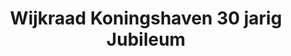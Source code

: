 ---
title: "Wijkraad Koningshaven 30 jarig Jubileum"
description: "30 jarig Jubileum fotos"

cover_image: "/uploads/jubileum-2025/IMG-20250623-WA0000.jpg"

album_images:
  - title: ""
    path: "/uploads/jubileum-2025/IMG-20250623-WA0000.jpg"
  - title: ""
    path: "/uploads/jubileum-2025/IMG-20250623-WA0001.jpg"
  - title: ""
    path: "/uploads/jubileum-2025/IMG-20250623-WA0002.jpg"
  - title: ""
    path: "/uploads/jubileum-2025/IMG-20250623-WA0003.jpg"
  - title: ""
    path: "/uploads/jubileum-2025/IMG-20250623-WA0004.jpg"
  - title: ""
    path: "/uploads/jubileum-2025/IMG-20250623-WA0005.jpg"
  - title: ""
    path: "/uploads/jubileum-2025/IMG-20250623-WA0006.jpg"
  - title: ""
    path: "/uploads/jubileum-2025/IMG-20250623-WA0007.jpg"
  - title: ""
    path: "/uploads/jubileum-2025/IMG-20250623-WA0008.jpg"
  - title: ""
    path: "/uploads/jubileum-2025/IMG-20250623-WA0009.jpg"
  - title: ""
    path: "/uploads/jubileum-2025/IMG-20250623-WA0010.jpg"
  - title: ""
    path: "/uploads/jubileum-2025/IMG-20250623-WA0011.jpg"
  - title: ""
    path: "/uploads/jubileum-2025/IMG-20250623-WA0012.jpg"
  - title: ""
    path: "/uploads/jubileum-2025/IMG-20250623-WA0013.jpg"
  - title: ""
    path: "/uploads/jubileum-2025/IMG-20250623-WA0014.jpg"
  - title: ""
    path: "/uploads/jubileum-2025/IMG-20250623-WA0015.jpg"
  - title: ""
    path: "/uploads/jubileum-2025/IMG-20250623-WA0016.jpg"
  - title: ""
    path: "/uploads/jubileum-2025/IMG-20250623-WA0017.jpg"
  - title: ""
    path: "/uploads/jubileum-2025/IMG-20250623-WA0018.jpg"
  - title: ""
    path: "/uploads/jubileum-2025/IMG-20250623-WA0019.jpg"
  - title: ""
    path: "/uploads/jubileum-2025/IMG-20250623-WA0020.jpg"
---
